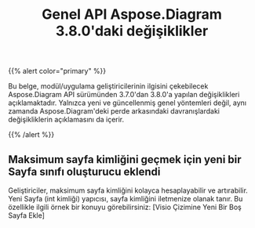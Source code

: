 ﻿---
title: Genel API Aspose.Diagram 3.8.0'daki değişiklikler
type: docs
weight: 10
url: /tr/net/public-api-changes-in-aspose-diagram-3-8-0/
---
{{% alert color="primary" %}} 

Bu belge, modül/uygulama geliştiricilerinin ilgisini çekebilecek Aspose.Diagram API sürümünden 3.7.0'dan 3.8.0'a yapılan değişiklikleri açıklamaktadır. Yalnızca yeni ve güncellenmiş genel yöntemleri değil, aynı zamanda Aspose.Diagram'deki perde arkasındaki davranışlardaki değişikliklerin açıklamasını da içerir.

{{% /alert %}} 
## **Maksimum sayfa kimliğini geçmek için yeni bir Sayfa sınıfı oluşturucu eklendi**
Geliştiriciler, maksimum sayfa kimliğini kolayca hesaplayabilir ve artırabilir. Yeni Sayfa (int kimliği) yapıcısı, sayfa kimliğini iletmenize olanak tanır. Bu özellikle ilgili örnek bir konuyu görebilirsiniz: [Visio Çizimine Yeni Bir Boş Sayfa Ekle]